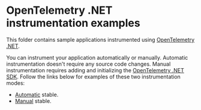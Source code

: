 # OpenTelemetry .NET instrumentation examples

This folder contains sample applications instrumented using
[OpenTelemetry .NET](https://opentelemetry.io/docs/instrumentation/net/).

You can instrument your application automatically or manually.
Automatic instrumentation doesn't require any source code changes.
Manual instrumentation requires adding and initializing the
[OpenTelemetry .NET SDK](https://github.com/open-telemetry/opentelemetry-dotnet/blob/main/src/OpenTelemetry/README.md).
Follow the links below for examples of these two instrumentation modes:

- [Automatic](./automatic/README.md) stable.
- [Manual](./manual/README.md) stable.
